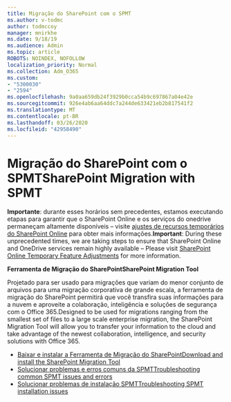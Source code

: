 ```yaml
---
title: Migração do SharePoint com o SPMT
ms.author: v-todmc
author: todmccoy
manager: mnirkhe
ms.date: 9/18/19
ms.audience: Admin
ms.topic: article
ROBOTS: NOINDEX, NOFOLLOW
localization_priority: Normal
ms.collection: Adm_O365
ms.custom:
- "5300030"
- "2594"
ms.openlocfilehash: 9a0aa659db24f3929b0cca54b9c697867a04e42e
ms.sourcegitcommit: 926e4ab6aa64ddc7a244de633421eb2b817541f2
ms.translationtype: MT
ms.contentlocale: pt-BR
ms.lasthandoff: 03/26/2020
ms.locfileid: "42958490"
---
```

# <a name="sharepoint-migration-with-spmt"></a><span data-ttu-id="a4058-102">Migração do SharePoint com o SPMT</span><span class="sxs-lookup"><span data-stu-id="a4058-102">SharePoint Migration with SPMT</span></span>

<span data-ttu-id="a4058-103">**Importante**: durante esses horários sem precedentes, estamos executando etapas para garantir que o SharePoint Online e os serviços do onedrive permaneçam altamente disponíveis – visite [ajustes de recursos temporários do SharePoint Online](https://aka.ms/ODSPAdjustments) para obter mais informações.</span><span class="sxs-lookup"><span data-stu-id="a4058-103">**Important**: During these unprecedented times, we are taking steps to ensure that SharePoint Online and OneDrive services remain highly available – Please visit [SharePoint Online Temporary Feature Adjustments](https://aka.ms/ODSPAdjustments) for more information.</span></span>

<span data-ttu-id="a4058-104">**Ferramenta de Migração do SharePoint**</span><span class="sxs-lookup"><span data-stu-id="a4058-104">**SharePoint Migration Tool**</span></span>

<span data-ttu-id="a4058-105">Projetado para ser usado para migrações que variam do menor conjunto de arquivos para uma migração corporativa de grande escala, a ferramenta de migração do SharePoint permitirá que você transfira suas informações para a nuvem e aproveite a colaboração, inteligência e soluções de segurança com o Office 365.</span><span class="sxs-lookup"><span data-stu-id="a4058-105">Designed to be used for migrations ranging from the smallest set of files to a large scale enterprise migration, the SharePoint Migration Tool will allow you to transfer your information to the cloud and take advantage of the newest collaboration, intelligence, and security solutions with Office 365.</span></span>

- [<span data-ttu-id="a4058-106">Baixar e instalar a Ferramenta de Migração do SharePoint</span><span class="sxs-lookup"><span data-stu-id="a4058-106">Download and install the SharePoint Migration Tool</span></span>](https://docs.microsoft.com/sharepointmigration/introducing-the-sharepoint-migration-tool)
- [<span data-ttu-id="a4058-107">Solucionar problemas e erros comuns da SPMT</span><span class="sxs-lookup"><span data-stu-id="a4058-107">Troubleshooting common SPMT issues and errors</span></span>](https://docs.microsoft.com/sharepointmigration/troubleshooting-common-spmt-issues)
- [<span data-ttu-id="a4058-108">Solucionar problemas de instalação SPMT</span><span class="sxs-lookup"><span data-stu-id="a4058-108">Troubleshooting SPMT installation issues</span></span>](https://docs.microsoft.com/sharepointmigration/spmt-install-issues#troubleshooting-spmt-installation-issues)
